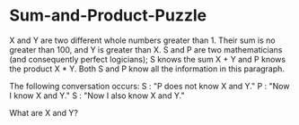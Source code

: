 # Sum-and-Product-Puzzle
X and Y are two different whole numbers greater than 1. Their sum is no greater 
than 100, and Y is greater than X. S and P are two mathematicians (and 
consequently perfect logicians); S knows the sum X + Y and P knows the 
product X * Y. Both S and P know all the information in this paragraph.

The following conversation occurs:
S : "P does not know X and Y."
P : "Now I know X and Y."
S : "Now I also know X and Y."

What are X and Y?
